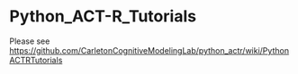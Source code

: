 # Python_ACT-R_Tutorials

Please see https://github.com/CarletonCognitiveModelingLab/python_actr/wiki/PythonACTRTutorials
